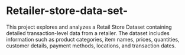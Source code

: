 # Retailer-store-data-set-
This project explores and analyzes a Retail Store Dataset containing detailed transaction-level data from a retailer. The dataset includes information such as product categories, item names, prices, quantities, customer details, payment methods, locations, and transaction dates.
